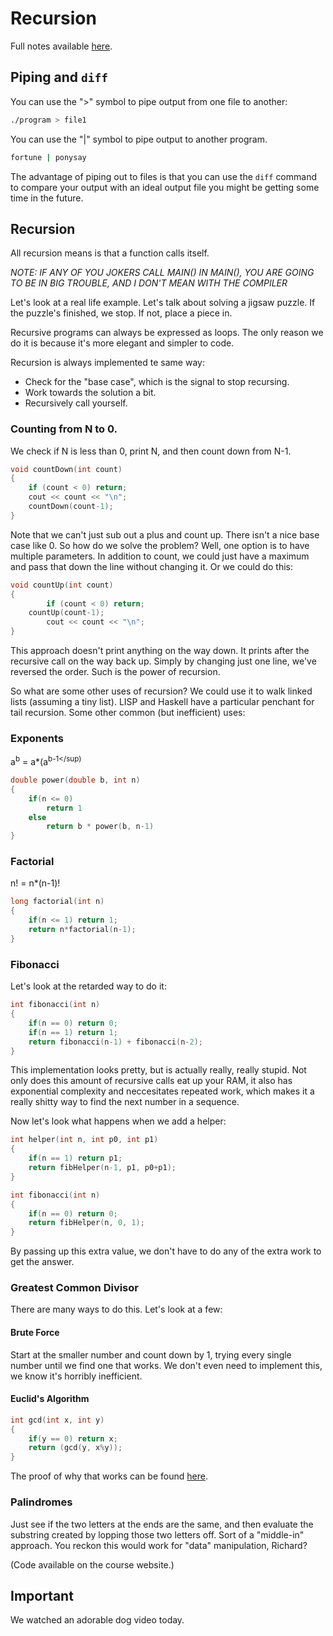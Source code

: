 # Recursion

Full notes available [here](./recursion.md).

## Piping and `diff`

You can use the ">" symbol to pipe output from one file to another:

```bash
./program > file1
```

You can use the "|" symbol to pipe output to another program.

```bash
fortune | ponysay
```

The advantage of piping out to files is that you can use the `diff` command to compare your output with an ideal output file you might be getting some time in the future.

## Recursion

All recursion means is that a function calls itself.

*NOTE: IF ANY OF YOU JOKERS CALL MAIN() IN MAIN(), YOU ARE GOING TO BE IN BIG TROUBLE, AND I DON'T MEAN WITH THE COMPILER*

Let's look at a real life example. Let's talk about solving a jigsaw puzzle. If the puzzle's finished, we stop. If not, place a piece in.

Recursive programs can always be expressed as loops. The only reason we do it is because it's more elegant and simpler to code.

Recursion is always implemented te same way:

* Check for the "base case", which is the signal to stop recursing.
* Work towards the solution a bit.
* Recursively call yourself.

### Counting from N to 0.

We check if N is less than 0, print N, and then count down from N-1.

```c++
void countDown(int count)
{
	if (count < 0) return;
	cout << count << "\n";
	countDown(count-1);
}
```

Note that we can't just sub out a plus and count up. There isn't a nice base case like 0. So how do we solve the problem? Well, one option is to have multiple parameters. In addition to count, we could just have a maximum and pass that down the line without changing it. Or we could do this:

```c++
void countUp(int count)
{
        if (count < 0) return;
	countUp(count-1);
        cout << count << "\n";
}
```

This approach doesn't print anything on the way down. It prints after the recursive call on the way back up. Simply by changing just one line, we've reversed the order. Such is the power of recursion.

So what are some other uses of recursion? We could use it to walk linked lists (assuming a tiny list). LISP and Haskell have a particular penchant for tail recursion. Some other common (but inefficient) uses:

### Exponents

a<sup>b</sup> = a*(a<sup>b-1</sup)

```c++
double power(double b, int n)
{
	if(n <= 0)
		return 1
	else
		return b * power(b, n-1)
}
```

### Factorial

n! = n*(n-1)!

```c++
long factorial(int n)
{
	if(n <= 1) return 1;
	return n*factorial(n-1);
}
```

### Fibonacci

Let's look at the retarded way to do it:

```c++
int fibonacci(int n)
{
	if(n == 0) return 0;
	if(n == 1) return 1;
	return fibonacci(n-1) + fibonacci(n-2);
}
```

This implementation looks pretty, but is actually really, really stupid. Not only does this amount of recursive calls eat up your RAM, it also has exponential complexity and neccesitates repeated work, which makes it a really shitty way to find the next number in a sequence.

Now let's look what happens when we add a helper:

```c++
int helper(int n, int p0, int p1)
{
	if(n == 1) return p1;
	return fibHelper(n-1, p1, p0+p1);
}

int fibonacci(int n)
{
	if(n == 0) return 0;
	return fibHelper(n, 0, 1);
}
```

By passing up this extra value, we don't have to do any of the extra work to get the answer.

### Greatest Common Divisor

There are many ways to do this. Let's look at a few:

#### Brute Force

Start at the smaller number and count down by 1, trying every single number until we find one that works.  We don't even need to implement this, we know it's horribly inefficient.

#### Euclid's Algorithm

```c++
int gcd(int x, int y)
{
	if(y == 0) return x;
	return (gcd(y, x%y));
}
```

The proof of why that works can be found [here](http://goo.gl/p9JtRo).

### Palindromes

Just see if the two letters at the ends are the same, and then evaluate the substring created by lopping those two letters off. Sort of a "middle-in" approach. You reckon this would work for "data" manipulation, Richard?

(Code available on the course website.)

## Important

We watched an adorable dog video today.
